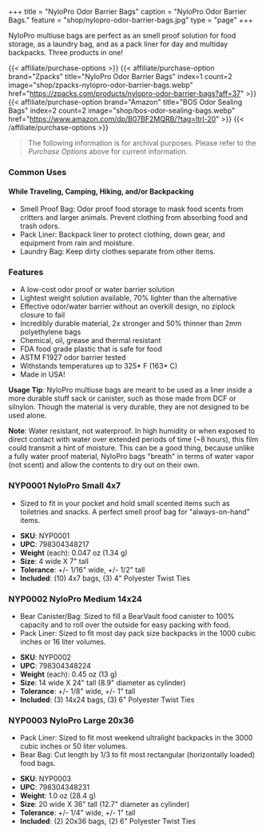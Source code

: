 +++
title = "NyloPro Odor Barrier Bags"
caption = "NyloPro Odor Barrier Bags."
feature = "shop/nylopro-odor-barrier-bags.jpg"
type = "page"
+++

<p>NyloPro multiuse bags are perfect as an smell proof solution for food storage, as a laundry bag, and as a pack liner for day and multiday backpacks. Three products in one!</p>

{{< affiliate/purchase-options >}}
{{< affiliate/purchase-option brand="Zpacks" title="NyloPro Odor Barrier Bags" index=1 count=2 image="shop/zpacks-nylopro-odor-barrier-bags.webp" href="https://zpacks.com/products/nylopro-odor-barrier-bags?aff=37" >}}
{{< affiliate/purchase-option brand="Amazon" title="BOS Odor Sealing Bags" index=2 count=2 image="shop/bos-odor-sealing-bags.webp" href="https://www.amazon.com/dp/B07BF2MQRB/?tag=ltrl-20" >}}
{{< /affiliate/purchase-options >}}

> The following information is for archival purposes. Please refer to the *Purchase Options* above for current information.

<h3>Common Uses</h3>

<h4>While Traveling, Camping, Hiking, and/or Backpacking</h4>

<ul>
  <li>Smell Proof Bag: Odor proof food storage to mask food scents from critters and larger animals. Prevent clothing from absorbing food and trash odors.</li>
  <li>Pack Liner: Backpack liner to protect clothing, down gear, and equipment from rain and moisture.</li>
  <li>Laundry Bag: Keep dirty clothes separate from other items.</li>
</ul>

<h3>Features</h3>

<ul>
  <li>A low-cost odor proof or water barrier solution</li>
  <li>Lightest weight solution available, 70% lighter than the alternative</li>
  <li>Effective odor/water barrier without an overkill design, no ziplock closure to fail</li>
  <li>Incredibly durable material, 2x stronger and 50% thinner than 2mm polyethylene bags</li>
  <li>Chemical, oil, grease and thermal resistant</li>
  <li>FDA food grade plastic that is safe for food</li>
  <li>ASTM F1927 odor barrier tested</li>
  <li>Withstands temperatures up to 325* F (163* C)</li>
  <li>Made in USA!</li>
</ul>

<p><strong>Usage Tip</strong>: NyloPro multiuse bags are meant to be used as a liner inside a more durable stuff sack or canister, such as those made from DCF or silnylon. Though the material is very durable, they are not designed to be used alone.</p>

<p><strong>Note</strong>: Water resistant, not waterproof. In high humidity or when exposed to direct contact with water over extended periods of time (~8 hours), this film could transmit a hint of moisture. This can be a good thing, because unlike a fully water proof material, NyloPro bags "breath" in terms of water vapor (not scent) and allow the contents to dry out on their own.</p>

<h3>NYP0001 NyloPro Small 4x7</h3>

<ul>
  <li>Sized to fit in your pocket and hold small scented items such as toiletries and snacks. A perfect smell proof bag for "always-on-hand" items.</li>
</ul>

<ul>
  <li><strong>SKU</strong>: NYP0001</li>
  <li><strong>UPC</strong>: 798304348217</li>
  <li><strong>Weight</strong> (each): 0.047 oz (1.34 g)</li>
  <li><strong>Size</strong>: 4 wide X 7" tall</li>
  <li><strong>Tolerance</strong>: +/- 1/16" wide, +/- 1/2" tall</li>
  <li><strong>Included</strong>: (10) 4x7 bags, (3) 4" Polyester Twist Ties</li>
</ul>

<h3>NYP0002 NyloPro Medium 14x24</h3>

<ul>
  <li>Bear Canister/Bag: Sized to fill a BearVault food canister to 100% capacity and to roll over the outside for easy packing with food.</li>
  <li>Pack Liner: Sized to fit most day pack size backpacks in the 1000 cubic inches or 16 liter volumes.</li>
</ul>

<ul>
  <li><strong>SKU</strong>: NYP0002</li>
  <li><strong>UPC</strong>: 798304348224</li>
  <li><strong>Weight</strong> (each): 0.45 oz (13 g)</li>
  <li><strong>Size</strong>: 14 wide X 24" tall (8.9" diameter as cylinder)</li>
  <li><strong>Tolerance</strong>: +/- 1/8" wide, +/- 1" tall</li>
  <li><strong>Included</strong>: (3) 14x24 bags, (3) 6" Polyester Twist Ties</li>
</ul>

<h3>NYP0003 NyloPro Large 20x36</h3>

<ul>
  <li>Pack Liner: Sized to fit most weekend ultralight backpacks in the 3000 cubic inches or 50 liter volumes.</li>
  <li>Bear Bag: Cut length by 1/3 to fit most rectangular (horizontally loaded) food bags.</li>
</ul>

<ul>
  <li><strong>SKU</strong>: NYP0003</li>
  <li><strong>UPC</strong>: 798304348231</li>
  <li><strong>Weight</strong>: 1.0 oz (28.4 g)</li>
  <li><strong>Size</strong>: 20 wide X 36" tall (12.7" diameter as cylinder)</li>
  <li><strong>Tolerance</strong>: +/- 1/4" wide, +/- 1" tall</li>
  <li><strong>Included</strong>: (2) 20x36 bags, (2) 6" Polyester Twist Ties</li>
</ul>

